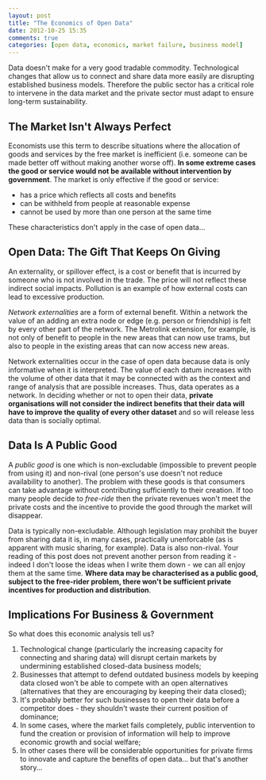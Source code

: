 ```yaml
---
layout: post
title: "The Economics of Open Data"
date: 2012-10-25 15:35
comments: true
categories: [open data, economics, market failure, business model]
---
```

Data doesn't make for a very good tradable commodity. Technological changes that allow us to connect and share data more easily are disrupting established business models. Therefore the public sector has a critical role to intervene in the data market and the private sector must adapt to ensure long-term sustainability.
<!--more-->

The Market Isn't Always Perfect
-------------------------------
Economists use this term to describe situations where the allocation of goods and services by the free market is inefficient (i.e. someone can be made better off without making another worse off). **In some extreme cases the good or service would not be available without intervention by government**. The market is only effective if the good or service:

*   has a price which reflects all costs and benefits
*   can be withheld from people at reasonable expense
*   cannot be used by more than one person at the same time

These characteristics don't apply in the case of open data...

Open Data: The Gift That Keeps On Giving
----------------------------------------
An externality, or spillover effect, is a cost or benefit that is incurred by someone who is not involved in the trade. The price will not reflect these indirect social impacts. Pollution is an example of how external costs can lead to excessive production.

_Network externalities_ are a form of external benefit. Within a network the value of an adding an extra node or edge (e.g. person or friendship) is felt by every other part of the network. The Metrolink extension, for example, is not only of benefit to people in the new areas that can now use trams, but also to people in the existing areas that can now access new areas.

Network externalities occur in the case of open data because data is only informative when it is interpreted. The value of each datum increases with the volume of other data that it may be connected with as the context and range of analysis that are possible increases. Thus, data operates as a network. In deciding whether or not to open their data, **private organisations will not consider the indirect benefits that their data will have to improve the quality of every other dataset** and so will release less data than is socially optimal.

Data Is A Public Good
---------------------
A _public good_ is one which is non-excludable (impossible to prevent people from using it) and non-rival (one person's use doesn't not reduce availability to another). The problem with these goods is that consumers can take advantage without contributing sufficiently to their creation. If too many people decide to _free-ride_ then the private revenues won't meet the private costs and the incentive to provide the good through the market will disappear.

Data is typically non-excludable. Although legislation may prohibit the buyer from sharing data it is, in many cases, practically unenforcable (as is apparent with music sharing, for example). Data is also non-rival. Your reading of this post does not prevent another person from reading it - indeed I don't loose the ideas when I write them down - we can all enjoy them at the same time. **Where data may be characterised as a public good, subject to the free-rider problem, there won't be sufficient private incentives for production and distribution**.

Implications For Business & Government
--------------------------------------
So what does this economic analysis tell us?

1.  Technological change (particularly the increasing capacity for connecting and sharing data) will disrupt certain markets by undermining established closed-data business models;
2.  Businesses that attempt to defend outdated business models by keeping data closed won't be able to compete with an open alternatives (alternatives that they are encouraging by keeping their data closed);
3.  It's probably better for such businesses to open their data before a competitor does - they shouldn't waste their current position of dominance;
4.  In some cases, where the market fails completely, public intervention to fund the creation or provision of information will help to improve economic growth and social welfare;
5.  In other cases there will be considerable opportunities for private firms to innovate and capture the benefits of open data... but that's another story...

